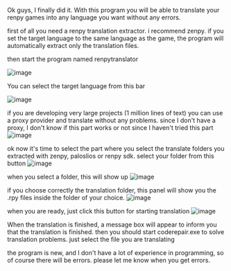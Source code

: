 Ok guys, I finally did it. With this program you will be able to translate your renpy games into any language you want without any errors.



first of all you need a renpy translation extractor. i recommend zenpy. if you set the target language to the same language as the game, the program will automatically extract only the translation files.



then start the program named renpytranslator


![image](https://github.com/user-attachments/assets/18621e7d-f3ae-48e2-8307-d017c799c0a6)


You can select the target language from this bar

![image](https://github.com/user-attachments/assets/01b46677-7a9a-4522-914a-fd969f7c2308)


if you are developing very large projects (1 million lines of text) you can use a proxy provider and translate without any problems. since I don't have a proxy, I don't know if this part works or not since I haven't tried this part
![image](https://github.com/user-attachments/assets/f27fd597-2903-4945-840c-6f74bc1c5424)


ok now it's time to select the part where you select the translate folders you extracted with zenpy, paloslios or renpy sdk. select your folder from this button
![image](https://github.com/user-attachments/assets/e2576698-f6cf-488f-b4cb-7735e624fb36)


when you select a folder, this will show up
![image](https://github.com/user-attachments/assets/a2d278a5-3f87-40c2-a3f6-e21c373f7221)

if you choose correctly the translation folder, this panel will show you the .rpy files inside the folder of your choice.
![image](https://github.com/user-attachments/assets/dd9a3629-b72b-4415-af60-0273f5b8869f)

when you are ready, just click this button for starting translation
![image](https://github.com/user-attachments/assets/bd2e0d51-c179-491c-9837-ffcfc4f4968d)




When the translation is finished, a message box will appear to inform you that the translation is finished.  then you should start coderepair.exe to solve translation problems. just select the file you are translating







the program is new, and I don't have a lot of experience in programming, so of course there will be errors. please let me know when you get errors.
